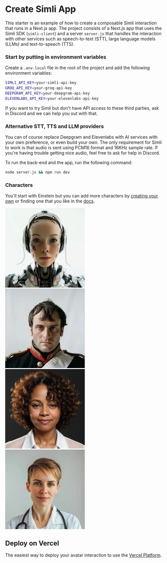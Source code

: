 # Create Simli App
This starter is an example of how to create a composable Simli interaction that runs in a Next.js app.
The project consists of a Next.js app that uses the Simli SDK (`simli-client`) and a server `server.js` that handles the interaction with other services such as speech-to-text (STT), large language models (LLMs) and text-to-speech (TTS). 

### Start by putting in environment variables
Create a `.env.local` file in the root of the project and add the following environment variables:

```bash
SIMLI_API_KEY=your-simli-api-key
GROQ_API_KEY=your-groq-api-key
DEEPGRAM_API_KEY=your-deepgram-api-key
ELEVENLABS_API_KEY=your-elevenlabs-api-key
```

If you want to try Simli but don't have API access to these third parties, ask in Discord and we can help you out with that. 

### Alternative STT, TTS and LLM providers 
You can of course replace Deepgram and Elevenlabs with AI services with your own preference, or even build your own.
The only requirement for Simli to work is that audio is sent using PCM16 format and 16KHz sample rate. If you're having trouble getting nice audio, feel free to ask for help in Discord.  


To run the back-end and the app, run the following command:



```bash
node server.js && npm run dev
```

### Characters
You'll start with Einstein but you can add more characters by [creating your own](simli.com) or finding one that you like in the [docs](docs.simli.com). 

![alt text](image.png) ![alt text](image-4.png) ![alt text](image-2.png) ![alt text](image-3.png)


## Deploy on Vercel

The easiest way to deploy your avatar interaction to use the [Vercel Platform](https://vercel.com/new?utm_medium=default-template&filter=next.js&utm_source=create-next-app&utm_campaign=create-next-app-readme). 
